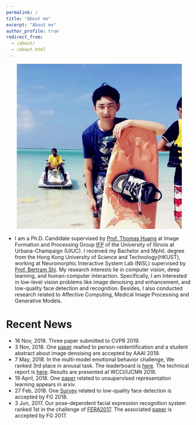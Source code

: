 ```yaml
---
permalink: /
title: "About me"
excerpt: "About me"
author_profile: true
redirect_from: 
  - /about/
  - /about.html
---
```


<p align="center">
  <img src="https://github.com/yzhouas/yzhouas.github.io/blob/master/images/personphoto.jpg" alt="Photo" style="width: 450px;"/> 
</p>

* I am a Ph.D. Candidate supervised by [Prof. Thomas Huang](https://scholar.google.com/citations?user=rGF6-WkAAAAJ&hl=en&oi=ao) at Image Formation and Processing Group [IFP](http://ifp-uiuc.github.io/) of the University of Illinois at Urbana-Champaign (UIUC). I received my Bachelor and Mphil. degree from the Hong Kong University of Science and Technology(HKUST), working at Neuromorphic Interactive System Lab (NISL) supervised by [Prof. Bertram Shi](http://www.ee.ust.hk/~eebert/). My research interests lie in computer vision, deep learning, and human-computer interaction. Specifically, I am interested in low-level vision problems like image denoising and enhancement, and low-quality face detection and recognition. Besides, I also conducted research related to Affective Computing, Medical Image Processing and Generative Models. 


# Recent News
* 16 Nov, 2018. Three paper submitted to CVPR 2019.
* 3 Nov, 2018. One [paper](https://arxiv.org/abs/1804.05275) realted to person-reidentification and a student abstract about image denoising are accepted by AAAI 2019.
* 7 May, 2018. In the multi-model emotional behavior challenge, We ranked 3rd place in arousal task. The leaderboard is [here](https://www2.informatik.uni-hamburg.de/wtm/OMG-EmotionChallenge/#). The technical report is [here](https://arxiv.org/abs/1805.00625).  Results are presented at WCCI/IJCNN 2018.
* 19 April, 2018. One [paper](https://arxiv.org/abs/1804.07353) related to unsupervised representation learning appears in arxiv.
* 27 Feb, 2018. One [Survey](https://ieeexplore.ieee.org/abstract/document/8373914) related to low-quality face detection is accepted by FG 2018.
* 3 Jun, 2017. Our pose-dependent facial expression recognition system ranked 1st in the challenge of [FERA2017](https://arxiv.org/abs/1702.04174). The associated [paper](https://ieeexplore.ieee.org/abstract/document/7961835) is accepted by FG 2017.

